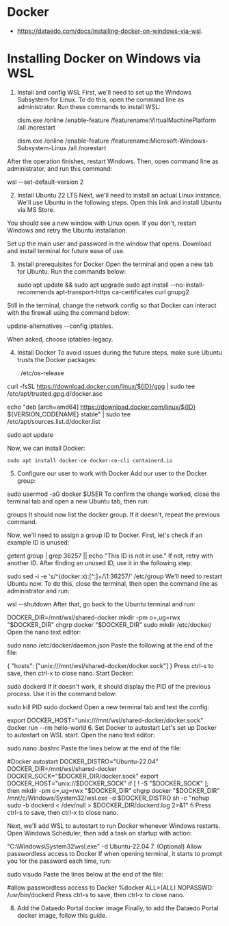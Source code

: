 # Docker

- https://dataedo.com/docs/installing-docker-on-windows-via-wsl.
  
# **Installing Docker on Windows via WSL**
1. Install and config WSL
First, we'll need to set up the Windows Subsystem for Linux. To do this, open the command line as administrator. Run these commands to install WSL:

    dism.exe /online /enable-feature /featurename:VirtualMachinePlatform /all /norestart

    dism.exe /online /enable-feature /featurename:Microsoft-Windows-Subsystem-Linux /all /norestart

After the operation finishes, restart Windows. Then, open command line as administrator, and run this command:

wsl --set-default-version 2

2. Install Ubuntu 22 LTS
Next, we'll need to install an actual Linux instance. We'll use Ubuntu in the following steps. Open this link and install Ubuntu via MS Store.

You should see a new window with Linux open. If you don't, restart Windows and retry the Ubuntu installation.

Set up the main user and password in the window that opens. Download and install terminal for future ease of use.

3. Install prerequisites for Docker
Open the terminal and open a new tab for Ubuntu. Run the commands below:

    sudo apt update && sudo apt upgrade
    sudo apt install --no-install-recommends apt-transport-https ca-certificates curl gnupg2
   
Still in the terminal, change the network config so that Docker can interact with the firewall using the command below:

update-alternatives --config iptables.

When asked, choose iptables-legacy.

4. Install Docker
To avoid issues during the future steps, make sure Ubuntu trusts the Docker packages:

    . /etc/os-release

curl -fsSL https://download.docker.com/linux/${ID}/gpg | sudo tee /etc/apt/trusted.gpg.d/docker.asc

echo "deb [arch=amd64] https://download.docker.com/linux/${ID} ${VERSION_CODENAME} stable" | sudo tee /etc/apt/sources.list.d/docker.list

sudo apt update

Now, we can install Docker:

    sudo apt install docker-ce docker-ce-cli containerd.io
5. Configure our user to work with Docker
Add our user to the Docker group:

sudo usermod -aG docker $USER
To confirm the change worked, close the terminal tab and open a new Ubuntu tab, then run:

groups
It should now list the docker group. If it doesn't, repeat the previous command.

Now, we'll need to assign a group ID to Docker. First, let's check if an example ID is unused:

getent group | grep 36257 || echo "This ID is not in use."
If not, retry with another ID. After finding an unused ID, use it in the following step:

sudo sed -i -e 's/^\(docker:x\):[^:]\+/\1:36257/' /etc/group
We'll need to restart Ubuntu now. To do this, close the terminal, then open the command line as administrator and run:

wsl --shutdown
After that, go back to the Ubuntu terminal and run:

DOCKER_DIR=/mnt/wsl/shared-docker
mkdir -pm o=,ug=rwx "$DOCKER_DIR"
chgrp docker "$DOCKER_DIR"
sudo mkdir /etc/docker/
Open the nano text editor:

sudo nano /etc/docker/daemon.json
Paste the following at the end of the file:

{
  "hosts": ["unix:///mnt/wsl/shared-docker/docker.sock"]
}
Press ctrl-s to save, then ctrl-x to close nano. Start Docker:

sudo dockerd
If it doesn't work, it should display the PID of the previous process. Use it in the command below:

sudo kill PID
sudo dockerd
Open a new terminal tab and test the config:

export DOCKER_HOST="unix:///mnt/wsl/shared-docker/docker.sock"
docker run --rm hello-world
6. Set Docker to autostart
Let's set up Docker to autostart on WSL start. Open the nano text editor:

sudo nano .bashrc
Paste the lines below at the end of the file:

#Docker autostart
DOCKER_DISTRO="Ubuntu-22.04"
DOCKER_DIR=/mnt/wsl/shared-docker
DOCKER_SOCK="$DOCKER_DIR/docker.sock"
export DOCKER_HOST="unix://$DOCKER_SOCK"
if [ ! -S "$DOCKER_SOCK" ]; then
    mkdir -pm o=,ug=rwx "$DOCKER_DIR"
    chgrp docker "$DOCKER_DIR"
    /mnt/c/Windows/System32/wsl.exe -d $DOCKER_DISTRO sh -c "nohup sudo -b dockerd < /dev/null > $DOCKER_DIR/dockerd.log 2>&1"
fi
Press ctrl-s to save, then ctrl-x to close nano.

Next, we'll add WSL to autostart to run Docker whenever Windows restarts. Open Windows Scheduler, then add a task on startup with action:

"C:\Windows\System32\wsl.exe" -d Ubuntu-22.04
7. (Optional) Allow passwordless access to Docker
If when opening terminal, it starts to prompt you for the password each time, run:

sudo visudo
Paste the lines below at the end of the file:

#allow passwordless access to Docker
%docker ALL=(ALL)  NOPASSWD: /usr/bin/dockerd
Press ctrl-s to save, then ctrl-x to close nano.

8. Add the Dataedo Portal docker image
Finally, to add the Dataedo Portal docker image, follow this guide.

